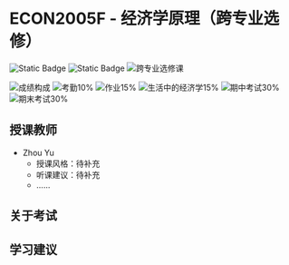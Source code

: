 # ECON2005F - 经济学原理（跨专业选修）

![Static Badge](https://img.shields.io/badge/%E8%80%83%E6%9F%A5%E8%AF%BE-green)
![Static Badge](https://img.shields.io/badge/%E5%AD%A6%E5%88%86-4-moccasin)
![跨专业选修课](https://img.shields.io/badge/%E8%B7%A8%E4%B8%93%E4%B8%9A%E9%80%89%E4%BF%AE%E8%AF%BE-lightskyblue)

![成绩构成](https://img.shields.io/badge/%E6%88%90%E7%BB%A9%E6%9E%84%E6%88%90-gold)
![考勤10%](https://img.shields.io/badge/考勤-10%25-wheat)
![作业15%](https://img.shields.io/badge/%E4%BD%9C%E4%B8%9A-15%25-wheat)
![生活中的经济学15%](https://img.shields.io/badge/生活中的经济学-15%25-wheat)
![期中考试30%](https://img.shields.io/badge/期中考试-30%25-wheat)
![期末考试30%](https://img.shields.io/badge/%E6%9C%9F%E6%9C%AB%E8%80%83%E8%AF%95-30%25-wheat)

## 授课教师

- Zhou Yu
  - 授课风格：待补充
  - 听课建议：待补充
  - ……

## 关于考试

## 学习建议
